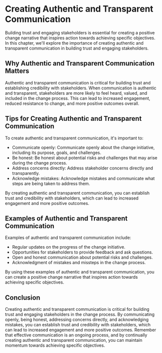 Creating Authentic and Transparent Communication
=====================================================================================================

Building trust and engaging stakeholders is essential for creating a positive change narrative that inspires action towards achieving specific objectives. In this chapter, we'll explore the importance of creating authentic and transparent communication in building trust and engaging stakeholders.

Why Authentic and Transparent Communication Matters
---------------------------------------------------

Authentic and transparent communication is critical for building trust and establishing credibility with stakeholders. When communication is authentic and transparent, stakeholders are more likely to feel heard, valued, and included in the change process. This can lead to increased engagement, reduced resistance to change, and more positive outcomes overall.

Tips for Creating Authentic and Transparent Communication
---------------------------------------------------------

To create authentic and transparent communication, it's important to:

* Communicate openly: Communicate openly about the change initiative, including its purpose, goals, and challenges.
* Be honest: Be honest about potential risks and challenges that may arise during the change process.
* Address concerns directly: Address stakeholder concerns directly and transparently.
* Acknowledge mistakes: Acknowledge mistakes and communicate what steps are being taken to address them.

By creating authentic and transparent communication, you can establish trust and credibility with stakeholders, which can lead to increased engagement and more positive outcomes.

Examples of Authentic and Transparent Communication
---------------------------------------------------

Examples of authentic and transparent communication include:

* Regular updates on the progress of the change initiative.
* Opportunities for stakeholders to provide feedback and ask questions.
* Open and honest communication about potential risks and challenges.
* Acknowledgment of mistakes and missteps in the change process.

By using these examples of authentic and transparent communication, you can create a positive change narrative that inspires action towards achieving specific objectives.

Conclusion
----------

Creating authentic and transparent communication is critical for building trust and engaging stakeholders in the change process. By communicating openly, being honest, addressing concerns directly, and acknowledging mistakes, you can establish trust and credibility with stakeholders, which can lead to increased engagement and more positive outcomes. Remember that effective communication is an ongoing process, and by continually creating authentic and transparent communication, you can maintain momentum towards achieving specific objectives.
